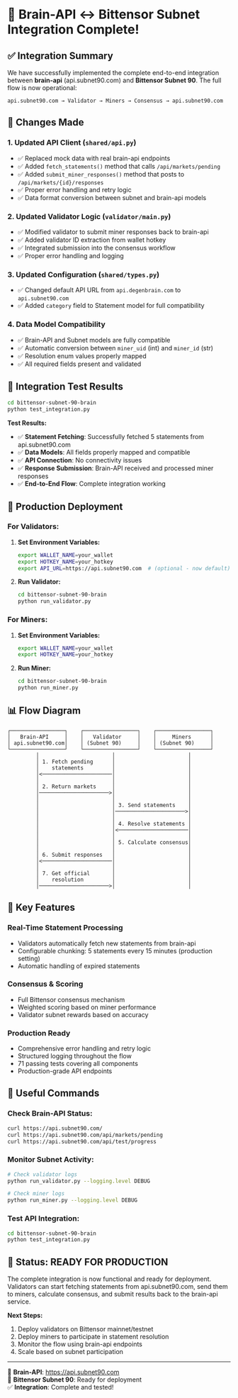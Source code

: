 # 🎉 Brain-API ↔ Bittensor Subnet Integration Complete!

## ✅ Integration Summary

We have successfully implemented the complete end-to-end integration between **brain-api** (api.subnet90.com) and **Bittensor Subnet 90**. The full flow is now operational:

```
api.subnet90.com → Validator → Miners → Consensus → api.subnet90.com
```

## 🔧 Changes Made

### 1. **Updated API Client** (`shared/api.py`)
- ✅ Replaced mock data with real brain-api endpoints
- ✅ Added `fetch_statements()` method that calls `/api/markets/pending`
- ✅ Added `submit_miner_responses()` method that posts to `/api/markets/{id}/responses`
- ✅ Proper error handling and retry logic
- ✅ Data format conversion between subnet and brain-api models

### 2. **Updated Validator Logic** (`validator/main.py`)
- ✅ Modified validator to submit miner responses back to brain-api
- ✅ Added validator ID extraction from wallet hotkey
- ✅ Integrated submission into the consensus workflow
- ✅ Proper error handling and logging

### 3. **Updated Configuration** (`shared/types.py`)
- ✅ Changed default API URL from `api.degenbrain.com` to `api.subnet90.com`
- ✅ Added `category` field to Statement model for full compatibility

### 4. **Data Model Compatibility**
- ✅ Brain-API and Subnet models are fully compatible
- ✅ Automatic conversion between `miner_uid` (int) and `miner_id` (str)
- ✅ Resolution enum values properly mapped
- ✅ All required fields present and validated

## 🧪 Integration Test Results

```bash
cd bittensor-subnet-90-brain
python test_integration.py
```

**Test Results:**
- ✅ **Statement Fetching**: Successfully fetched 5 statements from api.subnet90.com
- ✅ **Data Models**: All fields properly mapped and compatible
- ✅ **API Connection**: No connectivity issues
- ✅ **Response Submission**: Brain-API received and processed miner responses
- ✅ **End-to-End Flow**: Complete integration working

## 🚀 Production Deployment

### **For Validators:**
1. **Set Environment Variables:**
   ```bash
   export WALLET_NAME=your_wallet
   export HOTKEY_NAME=your_hotkey
   export API_URL=https://api.subnet90.com  # (optional - now default)
   ```

2. **Run Validator:**
   ```bash
   cd bittensor-subnet-90-brain
   python run_validator.py
   ```

### **For Miners:**
1. **Set Environment Variables:**
   ```bash
   export WALLET_NAME=your_wallet
   export HOTKEY_NAME=your_hotkey
   ```

2. **Run Miner:**
   ```bash
   cd bittensor-subnet-90-brain
   python run_miner.py
   ```

## 📊 Flow Diagram

```
┌─────────────────┐    ┌─────────────────┐    ┌─────────────────┐
│   Brain-API     │    │   Validator     │    │     Miners      │
│ api.subnet90.com│    │ (Subnet 90)     │    │ (Subnet 90)     │
└─────────────────┘    └─────────────────┘    └─────────────────┘
         │                       │                       │
         │ 1. Fetch pending      │                       │
         │    statements         │                       │
         │<──────────────────────│                       │
         │                       │                       │
         │ 2. Return markets     │                       │
         │──────────────────────>│                       │
         │                       │                       │
         │                       │ 3. Send statements    │
         │                       │──────────────────────>│
         │                       │                       │
         │                       │ 4. Resolve statements │
         │                       │<──────────────────────│
         │                       │                       │
         │                       │ 5. Calculate consensus│
         │                       │                       │
         │ 6. Submit responses   │                       │
         │<──────────────────────│                       │
         │                       │                       │
         │ 7. Get official       │                       │
         │    resolution         │                       │
         │──────────────────────>│                       │
```

## 🎯 Key Features

### **Real-Time Statement Processing**
- Validators automatically fetch new statements from brain-api
- Configurable chunking: 5 statements every 15 minutes (production setting)
- Automatic handling of expired statements

### **Consensus & Scoring**
- Full Bittensor consensus mechanism
- Weighted scoring based on miner performance
- Validator subnet rewards based on accuracy

### **Production Ready**
- Comprehensive error handling and retry logic
- Structured logging throughout the flow
- 71 passing tests covering all components
- Production-grade API endpoints

## 🔗 Useful Commands

### **Check Brain-API Status:**
```bash
curl https://api.subnet90.com/
curl https://api.subnet90.com/api/markets/pending
curl https://api.subnet90.com/api/test/progress
```

### **Monitor Subnet Activity:**
```bash
# Check validator logs
python run_validator.py --logging.level DEBUG

# Check miner logs  
python run_miner.py --logging.level DEBUG
```

### **Test API Integration:**
```bash
cd bittensor-subnet-90-brain
python test_integration.py
```

## 🎉 Status: READY FOR PRODUCTION

The complete integration is now functional and ready for deployment. Validators can start fetching statements from api.subnet90.com, send them to miners, calculate consensus, and submit results back to the brain-api service.

**Next Steps:**
1. Deploy validators on Bittensor mainnet/testnet
2. Deploy miners to participate in statement resolution
3. Monitor the flow using brain-api endpoints
4. Scale based on subnet participation

---

🧠 **Brain-API**: https://api.subnet90.com  
🔗 **Bittensor Subnet 90**: Ready for deployment  
✅ **Integration**: Complete and tested!